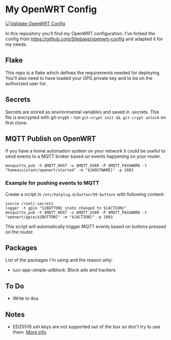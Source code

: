 # My OpenWRT Config
[![Validate OpenWRT Config](https://github.com/Sitebase/openwrt-config/actions/workflows/validate.yml/badge.svg)](https://github.com/Sitebase/openwrt-config/actions/workflows/validate.yml)

In this repository you'll find my OpenWRT configuration. I've forked the config from https://github.com/Sitebase/openwrt-config and adapted it for my needs. 


## Flake

This repo is a flake which defines the requirements needed for deploying. You'll also need to have loaded your GPG private key and to be on the authorized user list.

## Secrets

Secrets are stored as environmental variables and saved in .secrets. This file is encrypted with git-crypt - run `git-crypt init && git-crypt unlock` on first clone.

## MQTT Publish on OpenWRT
If you have a home automation system on your network it could be useful to send events to a MQTT broker based on events happening on your router.

```
mosquitto_pub -h $MQTT_HOST -u $MQTT_USER -P $MQTT_PASSWORD -t "homeassistant/openwrt/started" -m "${HOSTNAME}" -p 1883
```

### Example for pushing events to MQTT
Create a script in `/etc/hotplug.d/button/99-buttons` with following content:
```
source /root/.secrets
logger -t gpio "${BUTTON} state changed to ${ACTION}"
mosquitto_pub -h $MQTT_HOST -u $MQTT_USER -P $MQTT_PASSWORD -t "openwrt/gpio/${BUTTON}" -m "${ACTION}" -p 1883
```
This script will automatically trigger MQTT events based on buttons pressed on the router.

## Packages
List of the packages I'm using and the reason why:
* luci-app-simple-adblock: Block ads and trackers

## To Do
* Write to dos

## Notes
* ED25519 ssh keys are not supported out of the box so don't try to use them. [More info](https://openwrt.org/docs/guide-user/security/dropbear.public-key.auth#providing_ed25519_support)

